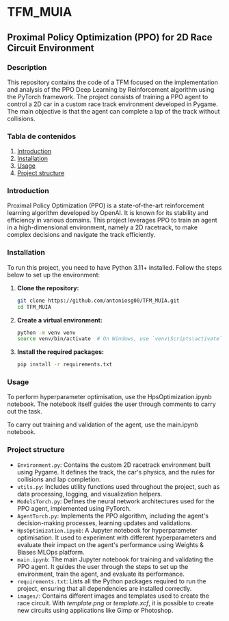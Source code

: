 # TFM_MUIA

## Proximal Policy Optimization (PPO) for 2D Race Circuit Environment

### Description

This repository contains the code of a TFM focused on the implementation and analysis of the PPO Deep Learning by Reinforcement algorithm using the PyTorch framework. The project consists of training a PPO agent to control a 2D car in a custom race track environment developed in Pygame. The main objective is that the agent can complete a lap of the track without collisions.


### Tabla de contenidos

1. [Introduction](#introduction)
2. [Installation](#installation)
3. [Usage](#usage)
4. [Project structure](#project-structure)

### Introduction

Proximal Policy Optimization (PPO) is a state-of-the-art reinforcement learning algorithm developed by OpenAI. It is known for its stability and efficiency in various domains. This project leverages PPO to train an agent in a high-dimensional environment, namely a 2D racetrack, to make complex decisions and navigate the track efficiently.

### Installation

To run this project, you need to have Python 3.11+ installed. Follow the steps below to set up the environment:

1. **Clone the repository:**
   ```bash
   git clone https://github.com/antoniosg00/TFM_MUIA.git
   cd TFM_MUIA
   ```

2. **Create a virtual environment:**
   ```bash
   python -m venv venv
   source venv/bin/activate  # On Windows, use `venv\Scripts\activate`
   ```

3. **Install the required packages:**
   ```bash
   pip install -r requirements.txt
   ```

### Usage

To perform hyperparameter optimisation, use the HpsOptimization.ipynb notebook. The notebook itself guides the user through comments to carry out the task.

To carry out training and validation of the agent, use the main.ipynb notebook.

### Project structure

- `Environment.py`: Contains the custom 2D racetrack environment built using Pygame. It defines the track, the car's physics, and the rules for collisions and lap completion.
- `utils.py`: Includes utility functions used throughout the project, such as data processing, logging, and visualization helpers.
- `ModelsTorch.py`: Defines the neural network architectures used for the PPO agent, implemented using PyTorch.
- `AgentTorch.py`: Implements the PPO algorithm, including the agent's decision-making processes, learning updates and validations.
- `HpsOptimization.ipynb`: A Jupyter notebook for hyperparameter optimisation. It used to experiment with different hyperparameters and evaluate their impact on the agent's performance using Weights & Biases MLOps platform.
- `main.ipynb`: The main Jupyter notebook for training and validating the PPO agent. It guides the user through the steps to set up the environment, train the agent, and evaluate its performance.
- `requirements.txt`: Lists all the Python packages required to run the project, ensuring that all dependencies are installed correctly.
- `images/`: Contains different images and templates used to create the race circuit. With *template.png* or *template.xcf*, it is possible to create new circuits using applications like Gimp or Photoshop.

